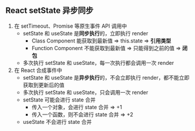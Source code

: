 ## React setState 异步同步

1. 在 setTimeout、Promise 等原生事件 API 调用中
    - setState 和 useState 是**同步执行**的，立即执行 render
        - Class Component 能获取到最新值 => this.state => **引用类型**
        - Function Component 不能获取到最新值 => 只能得到之前的值 => **闭包**
    - 多次执行 setState 和 useState，每一次执行都会调用一次 render
2. 在 React 合成事件中
    - setState 和 useState 是**异步执行**的，不会立即执行 render，都不能立即获取到更新后的值
    - 多次执行 setState 和 useState，只会调用一次 render
    - setState 可能会进行 state 合并
        - 传入一个对象，会进行 state 合并 => +1
        - 传入一个函数，则不会进行 state 合并 => +2
    - useState 不会进行 state 合并
